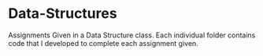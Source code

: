 # Data-Structures
Assignments Given in a Data Structure class.
Each individual folder contains code that I developed to complete each assignment given.
